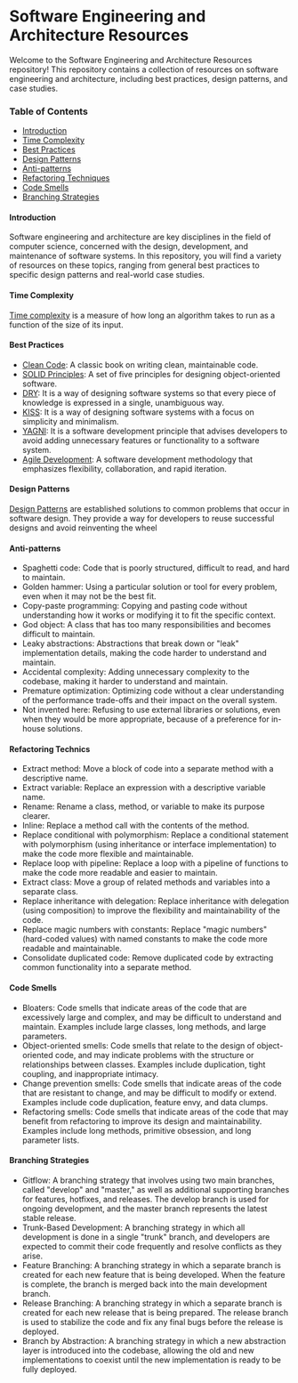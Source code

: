 # Software Engineering and Architecture Resources

Welcome to the Software Engineering and Architecture Resources repository! This repository contains a collection of resources on software engineering and architecture, including best practices, design patterns, and case studies.

### Table of Contents
- [Introduction](https://github.com/TheodorosKarropoulos/software.engineer.resources#introduction)
- [Time Complexity](https://github.com/TheodorosKarropoulos/software.engineer.resources#time-complexity)
- [Best Practices](https://github.com/TheodorosKarropoulos/software.engineer.resources/blob/main/README.md#best-practices)
- [Design Patterns](https://github.com/TheodorosKarropoulos/software.engineer.resources/blob/main/README.md#design-patterns)
- [Anti-patterns](https://github.com/TheodorosKarropoulos/software.engineer.resources#anti-patterns)
- [Refactoring Techniques](https://github.com/TheodorosKarropoulos/software.engineer.resources#refactoring-technics)
- [Code Smells](https://github.com/TheodorosKarropoulos/software.engineer.resources#code-smells)
- [Branching Strategies](https://github.com/TheodorosKarropoulos/software.engineer.resources#branching-strategies)

#### Introduction
Software engineering and architecture are key disciplines in the field of computer science, concerned with the design, development, and maintenance of software systems. In this repository, you will find a variety of resources on these topics, ranging from general best practices to specific design patterns and real-world case studies.

#### Time Complexity
[Time complexity](https://github.com/TheodorosKarropoulos/software.engineer.resources/blob/main/TimeComplexity/TimeComplexityIntro.md) is a measure of how long an algorithm takes to run as a function of the size of its input.

#### Best Practices
- [Clean Code](https://github.com/TheodorosKarropoulos/software.engineer.resources/blob/main/BestPractices/CleanCode.md): A classic book on writing clean, maintainable code.
- [SOLID Principles](https://github.com/TheodorosKarropoulos/software.engineer.resources/tree/main/BestPractices/SOLID): A set of five principles for designing object-oriented software.
- [DRY](https://github.com/TheodorosKarropoulos/software.engineer.resources/blob/main/BestPractices/DRY.md): It is a way of designing software systems so that every piece of knowledge is expressed in a single, unambiguous way.
- [KISS](https://github.com/TheodorosKarropoulos/software.engineer.resources/blob/main/BestPractices/KISS.md): It is a way of designing software systems with a focus on simplicity and minimalism.
- [YAGNI](https://github.com/TheodorosKarropoulos/software.engineer.resources/blob/main/BestPractices/YAGNI.md): It is a software development principle that advises developers to avoid adding unnecessary features or functionality to a software system.
- [Agile Development](https://github.com/TheodorosKarropoulos/software.engineer.resources/blob/main/BestPractices/AgileDevelopment.md): A software development methodology that emphasizes flexibility, collaboration, and rapid iteration.

#### Design Patterns
[Design Patterns](https://github.com/TheodorosKarropoulos/software.engineer.resources/blob/main/DesignPatterns/Introduction.md) are established solutions to common problems that occur in software design. They provide a way for developers to reuse successful designs and avoid reinventing the wheel

#### Anti-patterns

- Spaghetti code: Code that is poorly structured, difficult to read, and hard to maintain.
- Golden hammer: Using a particular solution or tool for every problem, even when it may not be the best fit.
- Copy-paste programming: Copying and pasting code without understanding how it works or modifying it to fit the specific context.
- God object: A class that has too many responsibilities and becomes difficult to maintain.
- Leaky abstractions: Abstractions that break down or "leak" implementation details, making the code harder to understand and maintain.
- Accidental complexity: Adding unnecessary complexity to the codebase, making it harder to understand and maintain.
- Premature optimization: Optimizing code without a clear understanding of the performance trade-offs and their impact on the overall system.
- Not invented here: Refusing to use external libraries or solutions, even when they would be more appropriate, because of a preference for in-house solutions.

#### Refactoring Technics

- Extract method: Move a block of code into a separate method with a descriptive name.
- Extract variable: Replace an expression with a descriptive variable name.
- Rename: Rename a class, method, or variable to make its purpose clearer.
- Inline: Replace a method call with the contents of the method.
- Replace conditional with polymorphism: Replace a conditional statement with polymorphism (using inheritance or interface implementation) to make the code more flexible and maintainable.
- Replace loop with pipeline: Replace a loop with a pipeline of functions to make the code more readable and easier to maintain.
- Extract class: Move a group of related methods and variables into a separate class.
- Replace inheritance with delegation: Replace inheritance with delegation (using composition) to improve the flexibility and maintainability of the code.
- Replace magic numbers with constants: Replace "magic numbers" (hard-coded values) with named constants to make the code more readable and maintainable.
- Consolidate duplicated code: Remove duplicated code by extracting common functionality into a separate method.

#### Code Smells

- Bloaters: Code smells that indicate areas of the code that are excessively large and complex, and may be difficult to understand and maintain. Examples include large classes, long methods, and large parameters.
- Object-oriented smells: Code smells that relate to the design of object-oriented code, and may indicate problems with the structure or relationships between classes. Examples include duplication, tight coupling, and inappropriate intimacy.
- Change prevention smells: Code smells that indicate areas of the code that are resistant to change, and may be difficult to modify or extend. Examples include code duplication, feature envy, and data clumps.
- Refactoring smells: Code smells that indicate areas of the code that may benefit from refactoring to improve its design and maintainability. Examples include long methods, primitive obsession, and long parameter lists.

#### Branching Strategies

- Gitflow: A branching strategy that involves using two main branches, called "develop" and "master," as well as additional supporting branches for features, hotfixes, and releases. The develop branch is used for ongoing development, and the master branch represents the latest stable release.
- Trunk-Based Development: A branching strategy in which all development is done in a single "trunk" branch, and developers are expected to commit their code frequently and resolve conflicts as they arise.
- Feature Branching: A branching strategy in which a separate branch is created for each new feature that is being developed. When the feature is complete, the branch is merged back into the main development branch.
- Release Branching: A branching strategy in which a separate branch is created for each new release that is being prepared. The release branch is used to stabilize the code and fix any final bugs before the release is deployed.
- Branch by Abstraction: A branching strategy in which a new abstraction layer is introduced into the codebase, allowing the old and new implementations to coexist until the new implementation is ready to be fully deployed.
